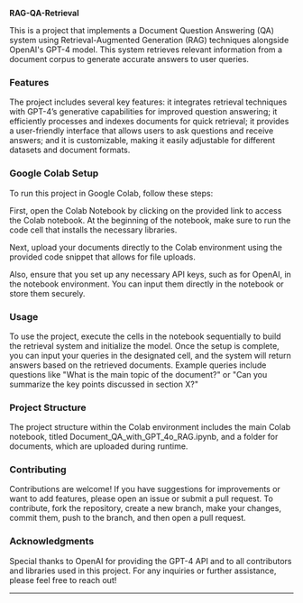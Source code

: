 
**RAG-QA-Retrieval**

This is a project that implements a Document Question Answering (QA) system using Retrieval-Augmented Generation (RAG) techniques alongside OpenAI's GPT-4 model. This system retrieves relevant information from a document corpus to generate accurate answers to user queries.

### Features

The project includes several key features: it integrates retrieval techniques with GPT-4’s generative capabilities for improved question answering; it efficiently processes and indexes documents for quick retrieval; it provides a user-friendly interface that allows users to ask questions and receive answers; and it is customizable, making it easily adjustable for different datasets and document formats.

### Google Colab Setup

To run this project in Google Colab, follow these steps: 

First, open the Colab Notebook by clicking on the provided link to access the Colab notebook. At the beginning of the notebook, make sure to run the code cell that installs the necessary libraries. 

Next, upload your documents directly to the Colab environment using the provided code snippet that allows for file uploads. 

Also, ensure that you set up any necessary API keys, such as for OpenAI, in the notebook environment. You can input them directly in the notebook or store them securely.

### Usage

To use the project, execute the cells in the notebook sequentially to build the retrieval system and initialize the model. Once the setup is complete, you can input your queries in the designated cell, and the system will return answers based on the retrieved documents. Example queries include questions like "What is the main topic of the document?" or "Can you summarize the key points discussed in section X?"

### Project Structure

The project structure within the Colab environment includes the main Colab notebook, titled Document_QA_with_GPT_4o_RAG.ipynb, and a folder for documents, which are uploaded during runtime.

### Contributing

Contributions are welcome! If you have suggestions for improvements or want to add features, please open an issue or submit a pull request. To contribute, fork the repository, create a new branch, make your changes, commit them, push to the branch, and then open a pull request.


### Acknowledgments

Special thanks to OpenAI for providing the GPT-4 API and to all contributors and libraries used in this project. For any inquiries or further assistance, please feel free to reach out!

---

